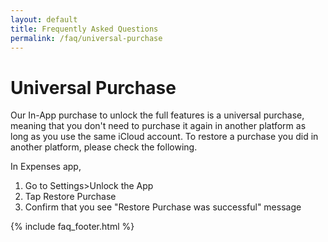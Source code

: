 ```yaml
---
layout: default
title: Frequently Asked Questions
permalink: /faq/universal-purchase
---
```


<h1>Universal Purchase</h1>
<p>Our In-App purchase to unlock the full features is a universal purchase, meaning that you don't need to purchase it again in another platform as long as you use the same iCloud account. To restore a purchase you did in another platform, please check the following.</p>

<p>In Expenses app,</p>
<ol>
    <li>Go to Settings>Unlock the App</li>
    <li>Tap Restore Purchase</li>
    <li>Confirm that you see "Restore Purchase was successful" message</li>
</ol>

{% include faq_footer.html %}
